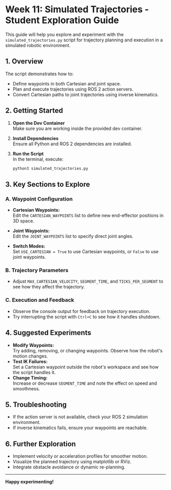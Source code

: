 # Week 11: Simulated Trajectories - Student Exploration Guide

This guide will help you explore and experiment with the `simulated_trajectories.py` script for trajectory planning and execution in a simulated robotic environment.

## 1. Overview

The script demonstrates how to:
- Define waypoints in both Cartesian and joint space.
- Plan and execute trajectories using ROS 2 action servers.
- Convert Cartesian paths to joint trajectories using inverse kinematics.

## 2. Getting Started

1. **Open the Dev Container**  
   Make sure you are working inside the provided dev container.

2. **Install Dependencies**  
   Ensure all Python and ROS 2 dependencies are installed.

3. **Run the Script**  
   In the terminal, execute:
   ```bash
   python3 simulated_trajectories.py
   ```

## 3. Key Sections to Explore

### A. Waypoint Configuration

- **Cartesian Waypoints:**  
  Edit the `CARTESIAN_WAYPOINTS` list to define new end-effector positions in 3D space.
- **Joint Waypoints:**  
  Edit the `JOINT_WAYPOINTS` list to specify direct joint angles.

- **Switch Modes:**  
  Set `USE_CARTESIAN = True` to use Cartesian waypoints, or `False` to use joint waypoints.

### B. Trajectory Parameters

- Adjust `MAX_CARTESIAN_VELOCITY`, `SEGMENT_TIME`, and `TICKS_PER_SEGMENT` to see how they affect the trajectory.

### C. Execution and Feedback

- Observe the console output for feedback on trajectory execution.
- Try interrupting the script with `Ctrl+C` to see how it handles shutdown.

## 4. Suggested Experiments

- **Modify Waypoints:**  
  Try adding, removing, or changing waypoints. Observe how the robot's motion changes.
- **Test IK Failures:**  
  Set a Cartesian waypoint outside the robot's workspace and see how the script handles it.
- **Change Timing:**  
  Increase or decrease `SEGMENT_TIME` and note the effect on speed and smoothness.

## 5. Troubleshooting

- If the action server is not available, check your ROS 2 simulation environment.
- If inverse kinematics fails, ensure your waypoints are reachable.

## 6. Further Exploration

- Implement velocity or acceleration profiles for smoother motion.
- Visualize the planned trajectory using matplotlib or RViz.
- Integrate obstacle avoidance or dynamic re-planning.

---

**Happy experimenting!**
